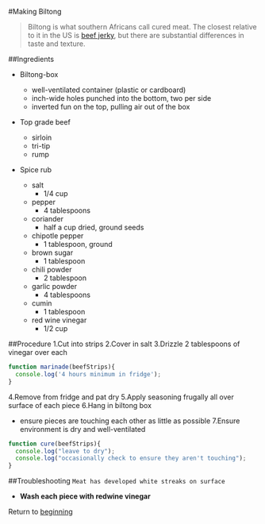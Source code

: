 #Making Biltong



>Biltong is what southern Africans call cured meat. The closest relative to it in the US is [beef jerky](https://en.wikipedia.org/wiki/Jerky), but there are substantial differences in taste and texture.




##Ingredients
- Biltong-box
  * well-ventilated container (plastic or cardboard)
  * inch-wide holes punched into the bottom, two per side
  * inverted fun on the top, pulling air out of the box

- Top grade beef
  * sirloin
  * tri-tip
  * rump

- Spice rub
  - salt
    * 1/4 cup
  - pepper
    * 4 tablespoons
  - coriander
    * half a cup dried, ground seeds
  - chipotle pepper
    * 1 tablespoon, ground
  - brown sugar
    * 1 tablespoon
  - chili powder
    * 2 tablespoon
  - garlic powder
    * 4 tablespoons
  - cumin
    * 1 tablespoon
  - red wine vinegar
    * 1/2 cup

##Procedure
1.Cut into strips
2.Cover in salt
3.Drizzle 2 tablespoons of vinegar over each
 
```javascript
function marinade(beefStrips){
  console.log('4 hours minimum in fridge');
}
```


4.Remove from fridge and pat dry
5.Apply seasoning frugally all over surface of each piece
6.Hang in biltong box
  - ensure pieces are touching each other as little as possible
7.Ensure environment is dry and well-ventilated

 
```javascript
function cure(beefStrips){
  console.log("leave to dry");
  console.log("occasionally check to ensure they aren't touching");
}
```






##Troubleshooting
```Meat has developed white streaks on surface```
- **Wash each piece with redwine vinegar**





Return to [beginning](#Making-Biltong)








